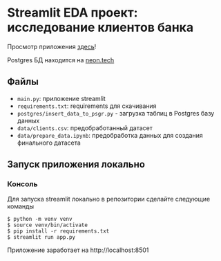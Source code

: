 # Streamlit EDA проект: исследование клиентов банка

Просмотр приложения [здесь](https://clienteda.streamlit.app/)!

Postgres БД находится на [neon.tech](https://neon.tech/)

## Файлы

- `main.py`: приложение streamlit 
- `requirements.txt`: requirements для скачивания
- `postgres/insert_data_to_psgr.py` - загрузка таблиц в Postgres базу данных
- `data/clients.csv`: предобработанный датасет
- `data/prepare_data.ipynb`: предобработка данных для создания финального датасета

## Запуск приложения локально 

### Консоль

Для запуска streamlit локально в репозитории сделайте следующие команды

```shell
$ python -m venv venv
$ source venv/bin/activate
$ pip install -r requirements.txt
$ streamlit run app.py
```
Приложение заработает на http://localhost:8501
